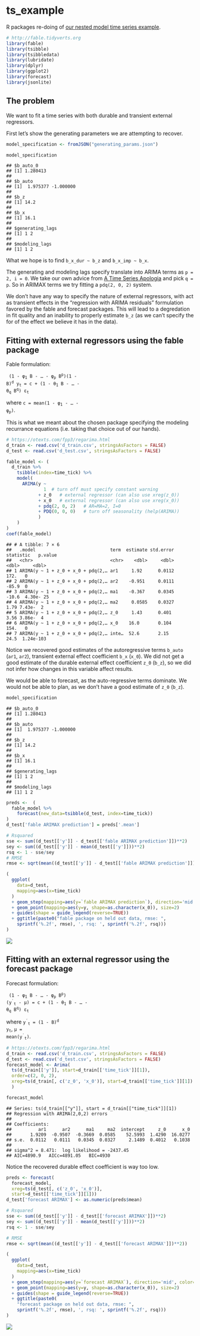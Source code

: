 ts_example
================

R packages re-doing of [our nested model time series
example](https://github.com/WinVector/Examples/blob/main/TimeSeries/nested_model_example.ipynb).

``` r
# http://fable.tidyverts.org
library(fable)
library(tsibble)
library(tsibbledata)
library(lubridate)
library(dplyr)
library(ggplot2)
library(forecast)
library(jsonlite)
```

## The problem

We want to fit a time series with both durable and transient external
regressors.

First let’s show the generating parameters we are attempting to recover.

``` r
model_specification <- fromJSON("generating_params.json")

model_specification
```

    ## $b_auto_0
    ## [1] 1.280413
    ## 
    ## $b_auto
    ## [1]  1.975377 -1.000000
    ## 
    ## $b_z
    ## [1] 14.2
    ## 
    ## $b_x
    ## [1] 16.1
    ## 
    ## $generating_lags
    ## [1] 1 2
    ## 
    ## $modeling_lags
    ## [1] 1 2

What we hope is to find `b_x_dur ~ b_z` and `b_x_imp ~ b_x`.

The generating and modeling lags specify translate into ARIMA terms as
`p = 2, i = 0`. We take our own advice from [A Time Series
Apologia](https://github.com/WinVector/Examples/blob/main/TS/TS_example.md)
and pick `q = p`. So in ARIMAX terms we try fitting a `pdq(2, 0, 2)`
system.

We don’t have any way to specify the nature of external regressors, with
act as transient effects in the “regression with ARIMA residuals”
formulation favored by the fable and forecast packages. This will lead
to a degredation in fit quality and an inability to properly estimate
`b_z` (as we can’t specify the for of the effect we believe it has in
the data).

## Fitting with external regressors using the fable package

Fable formulation:

<code> (1 - φ<sub>1</sub> B - … - φ<sub>p</sub> B<sup>p</sup>)(1 -
B)<sup>d</sup> y<sub>t</sub> = c + (1 - θ<sub>1</sub> B - … -
θ<sub>q</sub> B<sup>q</sup>) ε<sub>t</sub> </code>

where <code>c = mean(1 - φ<sub>1</sub> - … - φ<sub>p</sub>)</code>.

This is what we meant about the chosen package specifying the modeling
recurrance equations (i.e. taking that choice out of our hands).

``` r
# https://otexts.com/fpp3/regarima.html
d_train <- read.csv('d_train.csv', stringsAsFactors = FALSE)
d_test <- read.csv('d_test.csv', stringsAsFactors = FALSE)

fable_model <- (
  d_train %>%
    tsibble(index=time_tick) %>%
    model(
      ARIMA(y ~ 
              1  # turn off must specify constant warning
            + z_0   # external regressor (can also use xreg(z_0))
            + x_0   # external regressor (can also use xreg(x_0))
            + pdq(2, 0, 2)   # AR=MA=2, I=0
            + PDQ(0, 0, 0)   # turn off seasonality (help(ARIMA))
            )
    )
)
coef(fable_model)
```

    ## # A tibble: 7 × 6
    ##   .model                            term  estimate std.error statistic   p.value
    ##   <chr>                             <chr>    <dbl>     <dbl>     <dbl>     <dbl>
    ## 1 ARIMA(y ~ 1 + z_0 + x_0 + pdq(2,… ar1     1.92      0.0112    172.   0        
    ## 2 ARIMA(y ~ 1 + z_0 + x_0 + pdq(2,… ar2    -0.951     0.0111    -85.9  0        
    ## 3 ARIMA(y ~ 1 + z_0 + x_0 + pdq(2,… ma1    -0.367     0.0345    -10.6  4.30e- 25
    ## 4 ARIMA(y ~ 1 + z_0 + x_0 + pdq(2,… ma2     0.0585    0.0327      1.79 7.43e-  2
    ## 5 ARIMA(y ~ 1 + z_0 + x_0 + pdq(2,… z_0     1.43      0.401       3.56 3.86e-  4
    ## 6 ARIMA(y ~ 1 + z_0 + x_0 + pdq(2,… x_0    16.0       0.104     154.   0        
    ## 7 ARIMA(y ~ 1 + z_0 + x_0 + pdq(2,… inte…  52.6       2.15       24.5  1.24e-103

Notice we recovered good estimates of the autoregressive terms `b_auto`
(`ar1`, `ar2`), transient external effect coefficient `b_x` (`x_0`). We
did not get a good estimate of the durable external effect coefficient
`z_0` (`b_z`), so we did not infer how changes in this variable affect
results.

We would be able to forecast, as the auto-regressive terms dominate. We
would not be able to plan, as we don’t have a good estimate of `z_0`
(`b_z`).

``` r
model_specification
```

    ## $b_auto_0
    ## [1] 1.280413
    ## 
    ## $b_auto
    ## [1]  1.975377 -1.000000
    ## 
    ## $b_z
    ## [1] 14.2
    ## 
    ## $b_x
    ## [1] 16.1
    ## 
    ## $generating_lags
    ## [1] 1 2
    ## 
    ## $modeling_lags
    ## [1] 1 2

``` r
preds <-  (
  fable_model %>%
    forecast(new_data=tsibble(d_test, index=time_tick)) 
)
d_test['fable ARIMAX prediction'] = preds['.mean']

# Rsquared
sse <- sum((d_test[['y']] - d_test[['fable ARIMAX prediction']])**2)
sey <- sum((d_test[['y']] - mean(d_test[['y']]))**2)
rsq <- 1 - sse/sey
# RMSE
rmse <- sqrt(mean((d_test[['y']] - d_test[['fable ARIMAX prediction']])**2))

(
  ggplot(
    data=d_test,
    mapping=aes(x=time_tick)
  )
  + geom_step(mapping=aes(y=`fable ARIMAX prediction`), direction='mid', color='blue')
  + geom_point(mapping=aes(y=y, shape=as.character(x_0)), size=2)
  + guides(shape = guide_legend(reverse=TRUE))
  + ggtitle(paste0("fable package on held out data, rmse: ", 
    sprintf('%.2f', rmse), ', rsq: ', sprintf('%.2f', rsq)))
) 
```

![](ts_example_files/figure-gfm/unnamed-chunk-5-1.png)<!-- -->

## Fitting with an external regressor using the forecast package

Forecast formulation:

<code> (1 - φ<sub>1</sub> B - … - φ<sub>p</sub> B<sup>p</sup>)
(y<sup>′</sup><sub>t</sub> - μ) = c + (1 - θ<sub>1</sub> B - … -
θ<sub>q</sub> B<sup>q</sup>) ε<sub>t</sub> </code>

where <code>y<sup>′</sup><sub>t</sub> = (1 - B)<sup>d</sup>
y<sub>t</sub></code>, <code>μ = mean(y<sup>′</sup><sub>t</sub>)</code>.

``` r
# https://otexts.com/fpp3/regarima.html
d_train <- read.csv('d_train.csv', stringsAsFactors = FALSE)
d_test <- read.csv('d_test.csv', stringsAsFactors = FALSE)
forecast_model <- Arima(
  ts(d_train[['y']], start=d_train[['time_tick']][1]), 
  order=c(2, 0, 2), 
  xreg=ts(d_train[, c('z_0', 'x_0')], start=d_train[['time_tick']][1])
  )

forecast_model
```

    ## Series: ts(d_train[["y"]], start = d_train[["time_tick"]][1]) 
    ## Regression with ARIMA(2,0,2) errors 
    ## 
    ## Coefficients:
    ##          ar1      ar2      ma1     ma2  intercept     z_0      x_0
    ##       1.9209  -0.9507  -0.3669  0.0585    52.5993  1.4290  16.0277
    ## s.e.  0.0112   0.0111   0.0345  0.0327     2.1489  0.4012   0.1038
    ## 
    ## sigma^2 = 8.471:  log likelihood = -2437.45
    ## AIC=4890.9   AICc=4891.05   BIC=4930

Notice the recovered durable effect coefficient is way too low.

``` r
preds <- forecast(
  forecast_model, 
  xreg=ts(d_test[, c('z_0', 'x_0')], 
  start=d_test[['time_tick']][1]))
d_test['forecast ARIMAX'] <- as.numeric(preds$mean)

# Rsquared
sse <- sum((d_test[['y']] - d_test[['forecast ARIMAX']])**2)
sey <- sum((d_test[['y']] - mean(d_test[['y']]))**2)
rsq <- 1 - sse/sey

# RMSE
rmse <- sqrt(mean((d_test[['y']] - d_test[['forecast ARIMAX']])**2))

(
  ggplot(
    data=d_test,
    mapping=aes(x=time_tick)
  )
  + geom_step(mapping=aes(y=`forecast ARIMAX`), direction='mid', color='blue')
  + geom_point(mapping=aes(y=y, shape=as.character(x_0)), size=2)
  + guides(shape = guide_legend(reverse=TRUE))
  + ggtitle(paste0(
    "forecast package on held out data, rmse: ", 
    sprintf('%.2f', rmse), ', rsq: ', sprintf('%.2f', rsq)))
) 
```

![](ts_example_files/figure-gfm/unnamed-chunk-7-1.png)<!-- -->
